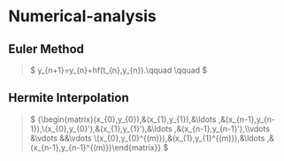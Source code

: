 # Numerical-analysis
## Euler Method
> $ y_{n+1}=y_{n}+hf(t_{n},y_{n}).\qquad \qquad $
## Hermite Interpolation
> $ {\begin{matrix}(x_{0},y_{0}),&(x_{1},y_{1}),&\ldots ,&(x_{n-1},y_{n-1}),\\(x_{0},y_{0}'),&(x_{1},y_{1}'),&\ldots ,&(x_{n-1},y_{n-1}'),\\\vdots &\vdots &&\vdots \\(x_{0},y_{0}^{(m)}),&(x_{1},y_{1}^{(m)}),&\ldots ,&(x_{n-1},y_{n-1}^{(m)})\end{matrix}} $
